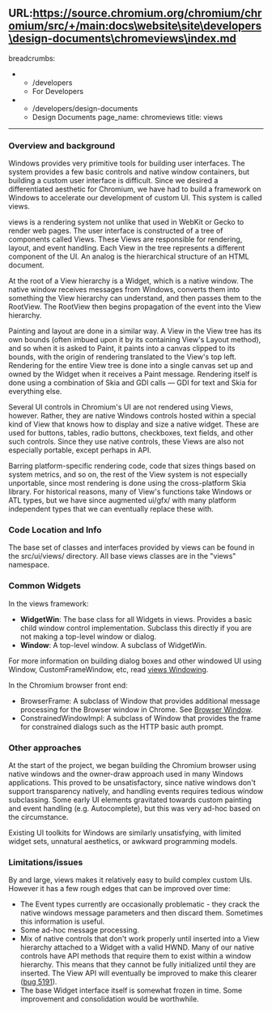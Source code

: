 URL:https://source.chromium.org/chromium/chromium/src/+/main:docs\website\site\developers\design-documents\chromeviews\index.md
---
breadcrumbs:
- - /developers
  - For Developers
- - /developers/design-documents
  - Design Documents
page_name: chromeviews
title: views
---

### Overview and background

Windows provides very primitive tools for building user interfaces. The system
provides a few basic controls and native window containers, but building a
custom user interface is difficult. Since we desired a differentiated aesthetic
for Chromium, we have had to build a framework on Windows to accelerate our
development of custom UI. This system is called views.

views is a rendering system not unlike that used in WebKit or Gecko to render
web pages. The user interface is constructed of a tree of components called
Views. These Views are responsible for rendering, layout, and event handling.
Each View in the tree represents a different component of the UI. An analog is
the hierarchical structure of an HTML document.

At the root of a View hierarchy is a Widget, which is a native window. The
native window receives messages from Windows, converts them into something the
View hierarchy can understand, and then passes them to the RootView. The
RootView then begins propagation of the event into the View hierarchy.

Painting and layout are done in a similar way. A View in the View tree has its
own bounds (often imbued upon it by its containing View's Layout method), and so
when it is asked to Paint, it paints into a canvas clipped to its bounds, with
the origin of rendering translated to the View's top left. Rendering for the
entire View tree is done into a single canvas set up and owned by the Widget
when it receives a Paint message. Rendering itself is done using a combination
of Skia and GDI calls — GDI for text and Skia for everything else.

Several UI controls in Chromium's UI are not rendered using Views, however.
Rather, they are native Windows controls hosted within a special kind of View
that knows how to display and size a native widget. These are used for buttons,
tables, radio buttons, checkboxes, text fields, and other such controls. Since
they use native controls, these Views are also not especially portable, except
perhaps in API.

Barring platform-specific rendering code, code that sizes things based on system
metrics, and so on, the rest of the View system is not especially unportable,
since most rendering is done using the cross-platform Skia library. For
historical reasons, many of View's functions take Windows or ATL types, but we
have since augmented ui/gfx/ with many platform independent types that we can
eventually replace these with.

### Code Location and Info

The base set of classes and interfaces provided by views can be found in the
src/ui/views/ directory. All base views classes are in the "views" namespace.

### Common Widgets

In the views framework:

*   **WidgetWin**: The base class for all Widgets in views. Provides a
            basic child window control implementation. Subclass this directly if
            you are not making a top-level window or dialog.
*   **Window**: A top-level window. A subclass of WidgetWin.

For more information on building dialog boxes and other windowed UI using
Window, CustomFrameWindow, etc, read [views
Windowing](/developers/design-documents/views-windowing).

In the Chromium browser front end:

*   BrowserFrame: A subclass of Window that provides additional message
            processing for the Browser window in Chrome. See [Browser
            Window](/developers/design-documents/browser-window).
*   ConstrainedWindowImpl: A subclass of Window that provides the frame
            for constrained dialogs such as the HTTP basic auth prompt.

### Other approaches

At the start of the project, we began building the Chromium browser using native
windows and the owner-draw approach used in many Windows applications. This
proved to be unsatisfactory, since native windows don't support transparency
natively, and handling events requires tedious window subclassing. Some early UI
elements gravitated towards custom painting and event handling (e.g.
Autocomplete), but this was very ad-hoc based on the circumstance.

Existing UI toolkits for Windows are similarly unsatisfying, with limited widget
sets, unnatural aesthetics, or awkward programming models.

### Limitations/issues

By and large, views makes it relatively easy to build complex custom UIs.
However it has a few rough edges that can be improved over time:

*   The Event types currently are occasionally problematic - they crack
            the native windows message parameters and then discard them.
            Sometimes this information is useful.
*   Some ad-hoc message processing.
*   Mix of native controls that don't work properly until inserted into
            a View hierarchy attached to a Widget with a valid HWND. Many of our
            native controls have API methods that require them to exist within a
            window hierarchy. This means that they cannot be fully initialized
            until they are inserted. The View API will eventually be improved to
            make this clearer ([bug 5191](https://crbug.com/5191)).
*   The base Widget interface itself is somewhat frozen in time. Some
            improvement and consolidation would be worthwhile.
